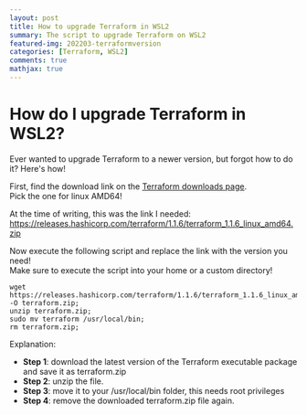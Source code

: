 ```yaml
---
layout: post
title: How to upgrade Terraform in WSL2
summary: The script to upgrade Terraform on WSL2
featured-img: 202203-terraformversion
categories: [Terraform, WSL2]
comments: true
mathjax: true
---
```


# How do I upgrade Terraform in WSL2?

Ever wanted to upgrade Terraform to a newer version, but forgot how to do it?
Here's how!

First, find the download link on the [Terraform downloads page](https://www.terraform.io/downloads). <br />
Pick the one for linux AMD64!

At the time of writing, this was the link I needed: https://releases.hashicorp.com/terraform/1.1.6/terraform_1.1.6_linux_amd64.zip

Now execute the following script and replace the link with the version you need!<br />
Make sure to execute the script into your home or a custom directory!

```
wget https://releases.hashicorp.com/terraform/1.1.6/terraform_1.1.6_linux_amd64.zip -O terraform.zip; 
unzip terraform.zip; 
sudo mv terraform /usr/local/bin; 
rm terraform.zip;
```

Explanation:
- **Step 1**: download the latest version of the Terraform executable package and save it as terraform.zip
- **Step 2**: unzip the file.
- **Step 3**: move it to your /usr/local/bin folder, this needs root privileges
- **Step 4**: remove the downloaded terraform.zip file again.
